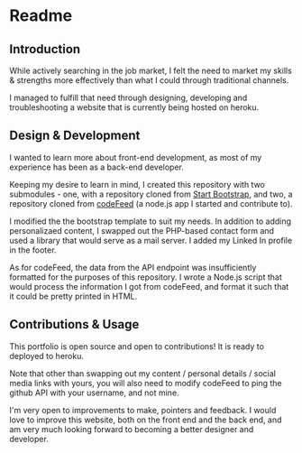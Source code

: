 # Readme


## Introduction

While actively searching in the job market, I felt the need to market my skills & strengths more effectively than what I could through traditional channels.

I managed to fulfill that need through designing, developing and troubleshooting a website that is currently being hosted on heroku. 


## Design & Development

I wanted to learn more about front-end development, as most of my experience has been as a back-end developer. 

Keeping my desire to learn in mind, I created this repository with two submodules - one, with a repository cloned from [Start Bootstrap](https://startbootstrap.com/), and two, a repository cloned from [codeFeed](https://github.com/OneFabric/codeFeed) (a node.js app I started and contribute to).

I modified the the bootstrap template to suit my needs. In addition to adding personalizaed content, I swapped out the PHP-based contact form and used a library that would serve as a mail server. I added my Linked In profile in the footer. 

As for codeFeed, the data from the API endpoint was insufficiently formatted for the purposes of this repository. I wrote a Node.js script that would process the information I got from codeFeed, and format it such that it could be pretty printed in HTML.


## Contributions & Usage

This portfolio is open source and open to contributions! It is ready to deployed to heroku.

Note that other than swapping out my content / personal details / social media links with yours, you will also need to modify codeFeed to ping the github API with your username, and not mine. 

I'm very open to improvements to make, pointers and feedback. I would love to improve this website, both on the front end and the back end, and am very much looking forward to becoming a better designer and developer.